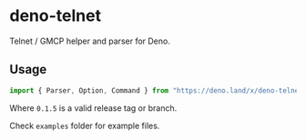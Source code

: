 # deno-telnet

Telnet / GMCP helper and parser for Deno.

## Usage

```ts
import { Parser, Option, Command } from "https://deno.land/x/deno-telnet@0.1.5/mod.ts";
```

Where `0.1.5` is a valid release tag or branch.

Check `examples` folder for example files.
